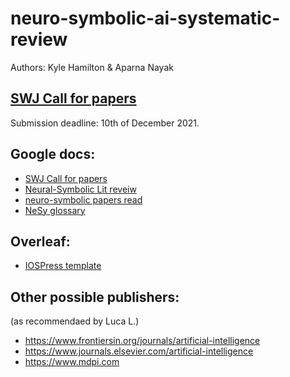 # neuro-symbolic-ai-systematic-review
Authors: Kyle Hamilton & Aparna Nayak

## [SWJ Call for papers](http://www.semantic-web-journal.net/blog/call-papers-special-issue-role-ontologies-and-knowledge-explainable-ai)
Submission deadline: 10th of December 2021.

## Google docs:
* [SWJ Call for papers](https://docs.google.com/document/d/1dlsWzPQFVGbzqlbZUwuF_n6SsrZubzATi-9d-P8ozM0/edit#heading=h.jp39sf4pvoh)
* [Neural-Symbolic Lit reveiw](https://docs.google.com/document/d/1JtQiJ14oS--3bqsiD1SDfQqnVQgr6_mRK2aFNG01bis/edit#heading=h.akl3ltvcromx)
* [neuro-symbolic papers read](https://docs.google.com/spreadsheets/d/1mMiZ5twurucBnW_EScDh9GT5-io9Q7XlKVY_nIOH6rA/edit#gid=0)
* [NeSy glossary](https://docs.google.com/spreadsheets/d/1VzW2_ytt7A-f4IG0iVJdowr2s-9A7oQmYTkCghmcWk0/edit#gid=0)

## Overleaf:
* [IOSPress template](https://www.overleaf.com/project/60ef2984f6b92c6cc5546e28)

## Other possible publishers:
(as recommendaed by Luca L.)
* https://www.frontiersin.org/journals/artificial-intelligence
* https://www.journals.elsevier.com/artificial-intelligence
* https://www.mdpi.com
